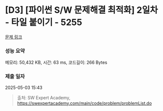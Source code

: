 # [D3] [파이썬 S/W 문제해결 최적화] 2일차 - 타일 붙이기 - 5255 

[문제 링크](https://swexpertacademy.com/main/code/problem/problemDetail.do?contestProbId=AWUTSgfqKtADFAVT) 

### 성능 요약

메모리: 50,432 KB, 시간: 63 ms, 코드길이: 266 Bytes

### 제출 일자

2025-05-03 15:43



> 출처: SW Expert Academy, https://swexpertacademy.com/main/code/problem/problemList.do